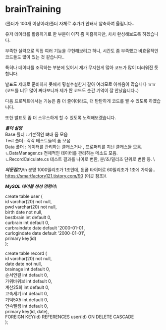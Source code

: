# brainTraining

(폴더가 100개 이상이라)폴더 자체로 추가가 안돼서 압축하여 올립니다..

유저 데이터를 활용하기로 한 부분이 아직 좀 미흡하지만, 차차 완성해보도록 하겠습니다.

부족한 실력으로 직접 여러 기능을 구현해보려고 하니, 시간도 좀 부족했고 비효율적인 코드들도 많이 있는 것 같습니다..

특히나 데이터를 조작하는 부분에 있어서 제가 무지한게 많아 코드가 많이 더러워진 듯 합니다.

발표도 제대로 준비하지 못해서 횡설수설한거 같아 여러모로 아쉬움이 많습니다 ㅠㅠ
(코드를 너무 많이 짜다보니까 제가 짠 코드도 순간 기억이 잘 안났습니다..)

다음 프로젝트에서는 기능은 좀 더 줄이더라도, 더 탄탄하게 코드를 짤 수 있도록 하겠습니다. 

또한 발표도 좀 더 스무스하게 할 수 있도록 노력해보겠습니다.

***폴더 설명***\
Base 폴더 : 기본적인 뼈대 폼 모음\
Test 폴더 : 각각 테스트들의 폼 모음\
Data 폴더 : 데이터를 관리하는 클래스거나 , 프로퍼티를 지닌 클래스들 모음.\
            ㄴDataManager.cs 전체적인 데이터를 관리하는 메소드 모음. \
            ㄴRecordCalculate.cs 테스트 결과를 나이로 변환, 분/초/밀리초 단위로 변환 등. \

***의문점(?)***\n
분명 1000밀리초가 1초인데, 윈폼 타이머로 60밀리초가 1초에 가까움..\
https://smartfactory121.tistory.com/90 (이곳 참조)\
            
***MySQL 테이블 생성 명령어***\

create table user (\
  id varchar(20) not null,\
  pwd varchar(20) not null,\
  birth date not null,\
  bestbrain int default 0,\
  curbrain int default 0,\
  curbraindate date default '2000-01-01',\
  curlogindate date default '2000-01-01',\
  primary key(id)\
);

create table record (\
  id varchar(20) not null,\
  date date not null,\
  brainage int default 0,\
  순서연결 int default 0,\
  가위바위보 int default 0,\
  계산25회 int default 0,\
  고속세기 int default 0,\
  기억5X5 int default 0,\
  연속뺄셈 int default 0,\
  primary key(id, date),\
  FOREIGN KEY(id) REFERENCES user(id) ON DELETE CASCADE\
);
